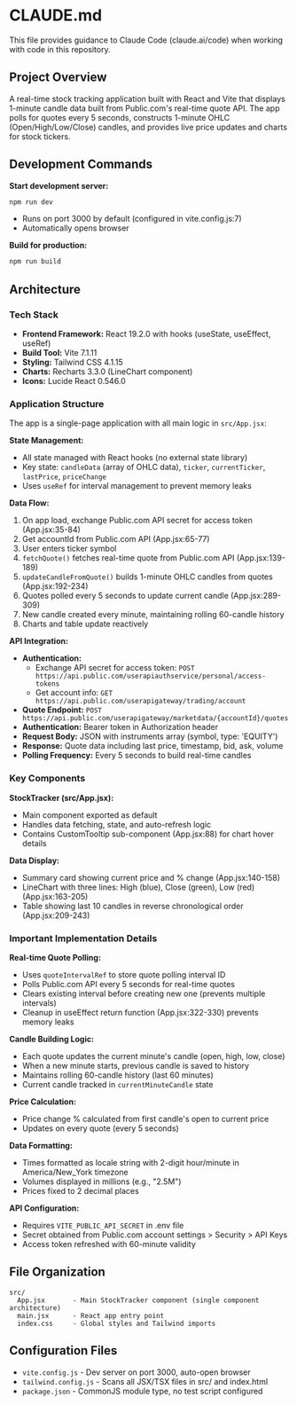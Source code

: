 # CLAUDE.md

This file provides guidance to Claude Code (claude.ai/code) when working with code in this repository.

## Project Overview

A real-time stock tracking application built with React and Vite that displays 1-minute candle data built from Public.com's real-time quote API. The app polls for quotes every 5 seconds, constructs 1-minute OHLC (Open/High/Low/Close) candles, and provides live price updates and charts for stock tickers.

## Development Commands

**Start development server:**
```bash
npm run dev
```
- Runs on port 3000 by default (configured in vite.config.js:7)
- Automatically opens browser

**Build for production:**
```bash
npm run build
```

## Architecture

### Tech Stack
- **Frontend Framework:** React 19.2.0 with hooks (useState, useEffect, useRef)
- **Build Tool:** Vite 7.1.11
- **Styling:** Tailwind CSS 4.1.15
- **Charts:** Recharts 3.3.0 (LineChart component)
- **Icons:** Lucide React 0.546.0

### Application Structure

The app is a single-page application with all main logic in `src/App.jsx`:

**State Management:**
- All state managed with React hooks (no external state library)
- Key state: `candleData` (array of OHLC data), `ticker`, `currentTicker`, `lastPrice`, `priceChange`
- Uses `useRef` for interval management to prevent memory leaks

**Data Flow:**
1. On app load, exchange Public.com API secret for access token (App.jsx:35-84)
2. Get accountId from Public.com API (App.jsx:65-77)
3. User enters ticker symbol
4. `fetchQuote()` fetches real-time quote from Public.com API (App.jsx:139-189)
5. `updateCandleFromQuote()` builds 1-minute OHLC candles from quotes (App.jsx:192-234)
6. Quotes polled every 5 seconds to update current candle (App.jsx:289-309)
7. New candle created every minute, maintaining rolling 60-candle history
8. Charts and table update reactively

**API Integration:**
- **Authentication:**
  - Exchange API secret for access token: `POST https://api.public.com/userapiauthservice/personal/access-tokens`
  - Get account info: `GET https://api.public.com/userapigateway/trading/account`
- **Quote Endpoint:** `POST https://api.public.com/userapigateway/marketdata/{accountId}/quotes`
- **Authentication:** Bearer token in Authorization header
- **Request Body:** JSON with instruments array (symbol, type: 'EQUITY')
- **Response:** Quote data including last price, timestamp, bid, ask, volume
- **Polling Frequency:** Every 5 seconds to build real-time candles

### Key Components

**StockTracker (src/App.jsx):**
- Main component exported as default
- Handles data fetching, state, and auto-refresh logic
- Contains CustomTooltip sub-component (App.jsx:88) for chart hover details

**Data Display:**
- Summary card showing current price and % change (App.jsx:140-158)
- LineChart with three lines: High (blue), Close (green), Low (red) (App.jsx:163-205)
- Table showing last 10 candles in reverse chronological order (App.jsx:209-243)

### Important Implementation Details

**Real-time Quote Polling:**
- Uses `quoteIntervalRef` to store quote polling interval ID
- Polls Public.com API every 5 seconds for real-time quotes
- Clears existing interval before creating new one (prevents multiple intervals)
- Cleanup in useEffect return function (App.jsx:322-330) prevents memory leaks

**Candle Building Logic:**
- Each quote updates the current minute's candle (open, high, low, close)
- When a new minute starts, previous candle is saved to history
- Maintains rolling 60-candle history (last 60 minutes)
- Current candle tracked in `currentMinuteCandle` state

**Price Calculation:**
- Price change % calculated from first candle's open to current price
- Updates on every quote (every 5 seconds)

**Data Formatting:**
- Times formatted as locale string with 2-digit hour/minute in America/New_York timezone
- Volumes displayed in millions (e.g., "2.5M")
- Prices fixed to 2 decimal places

**API Configuration:**
- Requires `VITE_PUBLIC_API_SECRET` in .env file
- Secret obtained from Public.com account settings > Security > API Keys
- Access token refreshed with 60-minute validity

## File Organization

```
src/
  App.jsx       - Main StockTracker component (single component architecture)
  main.jsx      - React app entry point
  index.css     - Global styles and Tailwind imports
```

## Configuration Files

- `vite.config.js` - Dev server on port 3000, auto-open browser
- `tailwind.config.js` - Scans all JSX/TSX files in src/ and index.html
- `package.json` - CommonJS module type, no test script configured

